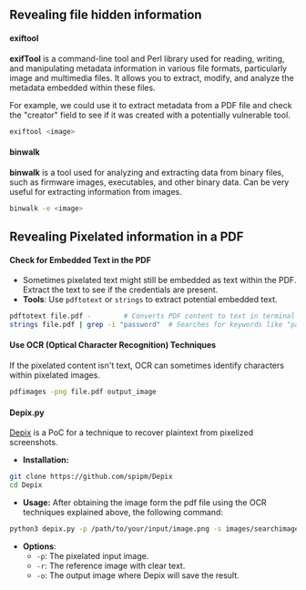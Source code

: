 ## Revealing file hidden information 

#### exiftool
**exifTool** is a command-line tool and Perl library used for reading, writing, and manipulating metadata information in various file formats, particularly image and multimedia files. It allows you to extract, modify, and analyze the metadata embedded within these files.

For example, we could use it to extract metadata from a PDF file and check the "creator" field to see if it was created with a potentially vulnerable tool.

```bash
exiftool <image>
```

#### binwalk
**binwalk** is a tool used for analyzing and extracting data from binary files, such as firmware images, executables, and other binary data. Can be very useful for extracting information from images.

```bash
binwalk -e <image>
```

## Revealing Pixelated information in a PDF

#### Check for Embedded Text in the PDF

- Sometimes pixelated text might still be embedded as text within the PDF. Extract the text to see if the credentials are present.
- **Tools**: Use `pdftotext` or `strings` to extract potential embedded text.

```bash
pdftotext file.pdf -        # Converts PDF content to text in terminal
strings file.pdf | grep -i "password"  # Searches for keywords like "password" or "user"
```

#### Use OCR (Optical Character Recognition) Techniques
If the pixelated content isn't text, OCR can sometimes identify characters within pixelated images.

``` bash
pdfimages -png file.pdf output_image
```
#### Depix.py
[Depix](https://github.com/spipm/Depix) is a PoC for a technique to recover plaintext from pixelized screenshots.

- **Installation:**
```bash
git clone https://github.com/spipm/Depix
cd Depix
```

- **Usage:**
After obtaining the image form the pdf file using the OCR techniques explained above, the following command:

```bash
python3 depix.py -p /path/to/your/input/image.png -s images/searchimages/debruinseq_notepad_Windows10_closeAndSpaced.png -o /path/to/your/output.png
```

- **Options**:
	- `-p`: The pixelated input image.
	- `-r`: The reference image with clear text.
	- `-o`: The output image where Depix will save the result.


